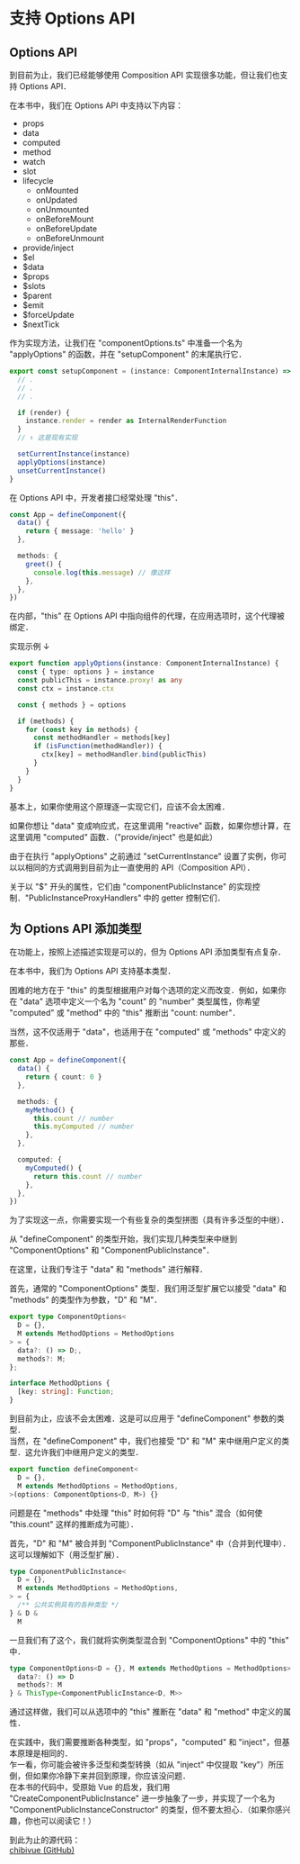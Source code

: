 # 支持 Options API

## Options API

到目前为止，我们已经能够使用 Composition API 实现很多功能，但让我们也支持 Options API．

在本书中，我们在 Options API 中支持以下内容：

- props
- data
- computed
- method
- watch
- slot
- lifecycle
  - onMounted
  - onUpdated
  - onUnmounted
  - onBeforeMount
  - onBeforeUpdate
  - onBeforeUnmount
- provide/inject
- $el
- $data
- $props
- $slots
- $parent
- $emit
- $forceUpdate
- $nextTick

作为实现方法，让我们在 "componentOptions.ts" 中准备一个名为 "applyOptions" 的函数，并在 "setupComponent" 的末尾执行它．

```ts
export const setupComponent = (instance: ComponentInternalInstance) => {
  // .
  // .
  // .

  if (render) {
    instance.render = render as InternalRenderFunction
  }
  // ↑ 这是现有实现

  setCurrentInstance(instance)
  applyOptions(instance)
  unsetCurrentInstance()
}
```

在 Options API 中，开发者接口经常处理 "this"．

```ts
const App = defineComponent({
  data() {
    return { message: 'hello' }
  },

  methods: {
    greet() {
      console.log(this.message) // 像这样
    },
  },
})
```

在内部，"this" 在 Options API 中指向组件的代理，在应用选项时，这个代理被绑定．

实现示例 ↓

```ts
export function applyOptions(instance: ComponentInternalInstance) {
  const { type: options } = instance
  const publicThis = instance.proxy! as any
  const ctx = instance.ctx

  const { methods } = options

  if (methods) {
    for (const key in methods) {
      const methodHandler = methods[key]
      if (isFunction(methodHandler)) {
        ctx[key] = methodHandler.bind(publicThis)
      }
    }
  }
}
```

基本上，如果你使用这个原理逐一实现它们，应该不会太困难．

如果你想让 "data" 变成响应式，在这里调用 "reactive" 函数，如果你想计算，在这里调用 "computed" 函数．（"provide/inject" 也是如此）

由于在执行 "applyOptions" 之前通过 "setCurrentInstance" 设置了实例，你可以以相同的方式调用到目前为止一直使用的 API（Composition API）．

关于以 "$" 开头的属性，它们由 "componentPublicInstance" 的实现控制．"PublicInstanceProxyHandlers" 中的 getter 控制它们．

## 为 Options API 添加类型

在功能上，按照上述描述实现是可以的，但为 Options API 添加类型有点复杂．

在本书中，我们为 Options API 支持基本类型．

困难的地方在于 "this" 的类型根据用户对每个选项的定义而改变．例如，如果你在 "data" 选项中定义一个名为 "count" 的 "number" 类型属性，你希望 "computed" 或 "method" 中的 "this" 推断出 "count: number"．

当然，这不仅适用于 "data"，也适用于在 "computed" 或 "methods" 中定义的那些．

```ts
const App = defineComponent({
  data() {
    return { count: 0 }
  },

  methods: {
    myMethod() {
      this.count // number
      this.myComputed // number
    },
  },

  computed: {
    myComputed() {
      return this.count // number
    },
  },
})
```

为了实现这一点，你需要实现一个有些复杂的类型拼图（具有许多泛型的中继）．

从 "defineComponent" 的类型开始，我们实现几种类型来中继到 "ComponentOptions" 和 "ComponentPublicInstance"．

在这里，让我们专注于 "data" 和 "methods" 进行解释．

首先，通常的 "ComponentOptions" 类型．我们用泛型扩展它以接受 "data" 和 "methods" 的类型作为参数，"D" 和 "M"．

```ts
export type ComponentOptions<
  D = {},
  M extends MethodOptions = MethodOptions
> = {
  data?: () => D;,
  methods?: M;
};

interface MethodOptions {
  [key: string]: Function;
}
```

到目前为止，应该不会太困难．这是可以应用于 "defineComponent" 参数的类型．  
当然，在 "defineComponent" 中，我们也接受 "D" 和 "M" 来中继用户定义的类型．这允许我们中继用户定义的类型．

```ts
export function defineComponent<
  D = {},
  M extends MethodOptions = MethodOptions,
>(options: ComponentOptions<D, M>) {}
```

问题是在 "methods" 中处理 "this" 时如何将 "D" 与 "this" 混合（如何使 "this.count" 这样的推断成为可能）．

首先，"D" 和 "M" 被合并到 "ComponentPublicInstance" 中（合并到代理中）．这可以理解如下（用泛型扩展）．

```ts
type ComponentPublicInstance<
  D = {},
  M extends MethodOptions = MethodOptions,
> = {
  /** 公共实例具有的各种类型 */
} & D &
  M
```

一旦我们有了这个，我们就将实例类型混合到 "ComponentOptions" 中的 "this" 中．

```ts
type ComponentOptions<D = {}, M extends MethodOptions = MethodOptions> = {
  data?: () => D
  methods?: M
} & ThisType<ComponentPublicInstance<D, M>>
```

通过这样做，我们可以从选项中的 "this" 推断在 "data" 和 "method" 中定义的属性．

在实践中，我们需要推断各种类型，如 "props"，"computed" 和 "inject"，但基本原理是相同的．  
乍一看，你可能会被许多泛型和类型转换（如从 "inject" 中仅提取 "key"）所压倒，但如果你冷静下来并回到原理，你应该没问题．  
在本书的代码中，受原始 Vue 的启发，我们用 "CreateComponentPublicInstance" 进一步抽象了一步，并实现了一个名为 "ComponentPublicInstanceConstructor" 的类型，但不要太担心．（如果你感兴趣，你也可以阅读它！）

到此为止的源代码：  
[chibivue (GitHub)](https://github.com/chibivue-land/chibivue/tree/main/book/impls/40_basic_component_system/070_options_api)
